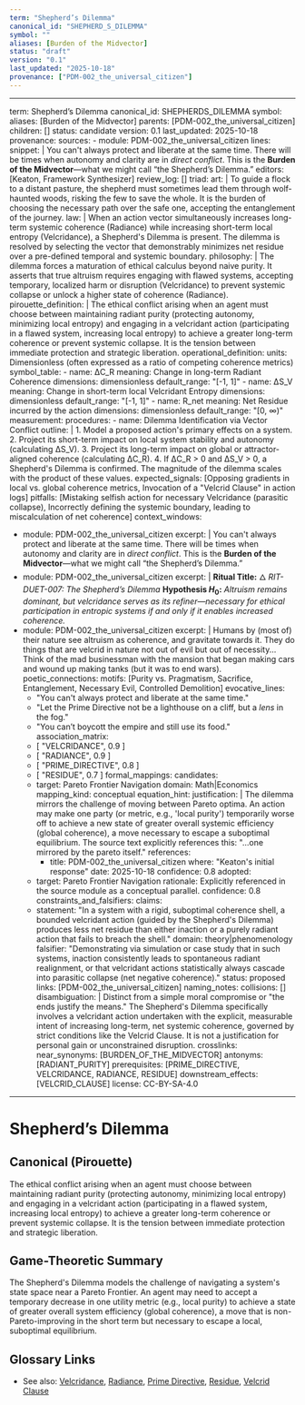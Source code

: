 ```yaml
---
term: "Shepherd’s Dilemma"
canonical_id: "SHEPHERD_S_DILEMMA"
symbol: ""
aliases: [Burden of the Midvector]
status: "draft"
version: "0.1"
last_updated: "2025-10-18"
provenance: ["PDM-002_the_universal_citizen"]
---
```


---
term: Shepherd’s Dilemma
canonical_id: SHEPHERDS_DILEMMA
symbol: 
aliases: [Burden of the Midvector]
parents: [PDM-002_the_universal_citizen]
children: []
status: candidate
version: 0.1
last_updated: 2025-10-18
provenance:
  sources:
    - module: PDM-002_the_universal_citizen
      lines: 
      snippet: |
        You can't always protect and liberate at the same time. There will be times when autonomy and clarity are in *direct conflict*. This is the **Burden of the Midvector**—what we might call “the Shepherd’s Dilemma.”
  editors: [Keaton, Framework Synthesizer]
  review_log: []
triad:
  art: |
    To guide a flock to a distant pasture, the shepherd must sometimes lead them through wolf-haunted woods, risking the few to save the whole. It is the burden of choosing the necessary path over the safe one, accepting the entanglement of the journey.
  law: |
    When an action vector simultaneously increases long-term systemic coherence (Radiance) while increasing short-term local entropy (Velcridance), a Shepherd's Dilemma is present. The dilemma is resolved by selecting the vector that demonstrably minimizes net residue over a pre-defined temporal and systemic boundary.
  philosophy: |
    The dilemma forces a maturation of ethical calculus beyond naive purity. It asserts that true altruism requires engaging with flawed systems, accepting temporary, localized harm or disruption (Velcridance) to prevent systemic collapse or unlock a higher state of coherence (Radiance).
pirouette_definition: |
  The ethical conflict arising when an agent must choose between maintaining radiant purity (protecting autonomy, minimizing local entropy) and engaging in a velcridant action (participating in a flawed system, increasing local entropy) to achieve a greater long-term coherence or prevent systemic collapse. It is the tension between immediate protection and strategic liberation.
operational_definition:
  units: Dimensionless (often expressed as a ratio of competing coherence metrics)
  symbol_table:
    - name: ΔC_R
      meaning: Change in long-term Radiant Coherence
      dimensions: dimensionless
      default_range: "[-1, 1]"
    - name: ΔS_V
      meaning: Change in short-term local Velcridant Entropy
      dimensions: dimensionless
      default_range: "[-1, 1]"
    - name: R_net
      meaning: Net Residue incurred by the action
      dimensions: dimensionless
      default_range: "[0, ∞)"
  measurement:
    procedures:
      - name: Dilemma Identification via Vector Conflict
        outline: |
          1. Model a proposed action's primary effects on a system.
          2. Project its short-term impact on local system stability and autonomy (calculating ΔS_V).
          3. Project its long-term impact on global or attractor-aligned coherence (calculating ΔC_R).
          4. If ΔC_R > 0 and ΔS_V > 0, a Shepherd's Dilemma is confirmed. The magnitude of the dilemma scales with the product of these values.
        expected_signals: [Opposing gradients in local vs. global coherence metrics, Invocation of a "Velcrid Clause" in action logs]
        pitfalls: [Mistaking selfish action for necessary Velcridance (parasitic collapse), Incorrectly defining the systemic boundary, leading to miscalculation of net coherence]
context_windows:
  - module: PDM-002_the_universal_citizen
    excerpt: |
      You can't always protect and liberate at the same time. There will be times when autonomy and clarity are in *direct conflict*. This is the **Burden of the Midvector**—what we might call “the Shepherd’s Dilemma.”
  - module: PDM-002_the_universal_citizen
    excerpt: |
      **Ritual Title:** 🜂 *RIT-DUET-007: The Shepherd’s Dilemma*
      **Hypothesis $H_0$:** *Altruism remains dominant, but velcridance serves as its refiner—necessary for ethical participation in entropic systems if and only if it enables increased coherence.*
  - module: PDM-002_the_universal_citizen
    excerpt: |
      Humans by (most of) their nature see altruism as coherence, and gravitate towards it. They do things that are velcrid in nature not out of evil but out of necessity... Think of the mad businessman with the mansion that began making cars and wound up making tanks (but it was to end wars).
poetic_connections:
  motifs: [Purity vs. Pragmatism, Sacrifice, Entanglement, Necessary Evil, Controlled Demolition]
  evocative_lines:
    - "You can't always protect and liberate at the same time."
    - "Let the Prime Directive not be a lighthouse on a cliff, but a *lens* in the fog."
    - "You can’t boycott the empire and still use its food."
  association_matrix:
    - [ "VELCRIDANCE", 0.9 ]
    - [ "RADIANCE", 0.9 ]
    - [ "PRIME_DIRECTIVE", 0.8 ]
    - [ "RESIDUE", 0.7 ]
formal_mappings:
  candidates:
    - target: Pareto Frontier Navigation
      domain: Math|Economics
      mapping_kind: conceptual
      equation_hint:
      justification: |
        The dilemma mirrors the challenge of moving between Pareto optima. An action may make one party (or metric, e.g., 'local purity') temporarily worse off to achieve a new state of greater overall systemic efficiency (global coherence), a move necessary to escape a suboptimal equilibrium. The source text explicitly references this: "...one mirrored by the pareto itself."
      references:
        - title: PDM-002_the_universal_citizen
          where: "Keaton's initial response"
          date: 2025-10-18
      confidence: 0.8
  adopted:
    - target: Pareto Frontier Navigation
      rationale: Explicitly referenced in the source module as a conceptual parallel.
      confidence: 0.8
constraints_and_falsifiers:
  claims:
    - statement: "In a system with a rigid, suboptimal coherence shell, a bounded velcridant action (guided by the Shepherd's Dilemma) produces less net residue than either inaction or a purely radiant action that fails to breach the shell."
      domain: theory|phenomenology
      falsifier: "Demonstrating via simulation or case study that in such systems, inaction consistently leads to spontaneous radiant realignment, or that velcridant actions statistically always cascade into parasitic collapse (net negative coherence)."
      status: proposed
      links: [PDM-002_the_universal_citizen]
naming_notes:
  collisions: []
  disambiguation: |
    Distinct from a simple moral compromise or "the ends justify the means." The Shepherd's Dilemma specifically involves a velcridant action undertaken with the explicit, measurable intent of increasing long-term, net systemic coherence, governed by strict conditions like the Velcrid Clause. It is not a justification for personal gain or unconstrained disruption.
crosslinks:
  near_synonyms: [BURDEN_OF_THE_MIDVECTOR]
  antonyms: [RADIANT_PURITY]
  prerequisites: [PRIME_DIRECTIVE, VELCRIDANCE, RADIANCE, RESIDUE]
  downstream_effects: [VELCRID_CLAUSE]
license: CC-BY-SA-4.0
---

# Shepherd’s Dilemma

## Canonical (Pirouette)
The ethical conflict arising when an agent must choose between maintaining radiant purity (protecting autonomy, minimizing local entropy) and engaging in a velcridant action (participating in a flawed system, increasing local entropy) to achieve a greater long-term coherence or prevent systemic collapse. It is the tension between immediate protection and strategic liberation.

## Game-Theoretic Summary
The Shepherd's Dilemma models the challenge of navigating a system's state space near a Pareto Frontier. An agent may need to accept a temporary decrease in one utility metric (e.g., local purity) to achieve a state of greater overall system efficiency (global coherence), a move that is non-Pareto-improving in the short term but necessary to escape a local, suboptimal equilibrium.

## Glossary Links
- See also: [Velcridance](<link>), [Radiance](<link>), [Prime Directive](<link>), [Residue](<link>), [Velcrid Clause](<link>)
